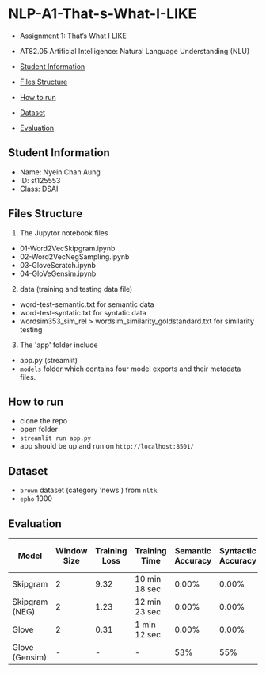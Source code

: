 # NLP-A1-That-s-What-I-LIKE
- Assignment 1: That’s What I LIKE
- AT82.05 Artificial Intelligence: Natural Language Understanding (NLU)

- [Student Information](#student-information)
- [Files Structure](#files-structure)
- [How to run](#how-to-run)
- [Dataset](#dataset)
- [Evaluation](#evaluation)

## Student Information
 - Name: Nyein Chan Aung
 - ID: st125553
 - Class: DSAI

## Files Structure
1) The Jupytor notebook files
- 01-Word2VecSkipgram.ipynb
- 02-Word2VecNegSampling.ipynb
- 03-GloveScratch.ipynb
- 04-GloVeGensim.ipynb
2) data (training and testing data file)
- word-test-semantic.txt for semantic data
- word-test-syntatic.txt for syntatic data
- wordsim353_sim_rel > wordsim_similarity_goldstandard.txt for similarity testing
3) The 'app' folder include 
- app.py (streamlit)
- `models` folder which contains four model exports and their metadata files.
 
## How to run
 - clone the repo
 - open folder
 - `streamlit run app.py`
 - app should be up and run on `http://localhost:8501/`

## Dataset
- `brown` dataset (category 'news') from `nltk`.
- `epho` 1000

 ## Evaluation

| Model             | Window Size | Training Loss | Training Time | Semantic Accuracy | Syntactic Accuracy | Similarity (Correlation Score) |
|-------------------|-------------|---------------|---------------|--------------------|-------------------|-------------------|
| Skipgram          | 2     | 9.32      | 10 min 18 sec       | 0.00%            | 0.00%           | 0.08   |
| Skipgram (NEG)    | 2     | 1.23       | 12 min 23 sec       | 0.00%            | 0.00%           | 0.14   |
| Glove             | 2     | 0.31      | 1 min 12 sec       | 0.00%            | 0.00%           | 0.02   |
| Glove (Gensim)    | - | -       | -       | 53%            | 55%           | 0.54   |